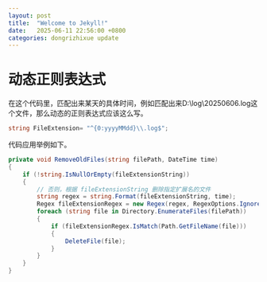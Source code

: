 ```yaml
---
layout: post
title:  "Welcome to Jekyll!"
date:   2025-06-11 22:56:00 +0800
categories: dongrizhixue update
---
```


# 动态正则表达式

在这个代码里，匹配出来某天的具体时间，例如匹配出来D:\log\20250606.log这个文件，那么动态的正则表达式应该这么写。

~~~C#
string FileExtension= "^{0:yyyyMMdd}\\.log$";
~~~

代码应用举例如下。

~~~C#
private void RemoveOldFiles(string filePath, DateTime time)
{
    if (!string.IsNullOrEmpty(fileExtensionString))
    {
        // 否则，根据 fileExtensionString 删除指定扩展名的文件
        string regex = string.Format(fileExtensionString, time);
        Regex fileExtensionRegex = new Regex(regex, RegexOptions.IgnoreCase);
        foreach (string file in Directory.EnumerateFiles(filePath))
        {
            if (fileExtensionRegex.IsMatch(Path.GetFileName(file)))
            {
                DeleteFile(file);
            }
        }
    }
}
~~~
